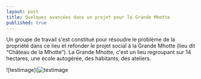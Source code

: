 ```yaml
---
layout: post
title: Quelques avancées dans un projet pour la Grande Mhotte
published: true
---
```



Un groupe de travail s'est constitué pour résoudre le problème de la propriété dans ce lieu et refonder le projet social à la Grande Mhotte (lieu dit “Château de la Mhotte“). 
La Grande Mhotte, c'est un lieu regroupant sur 14 hectares, une école autogérée, des habitants, des ateliers. 

![testimage](![testimage]({{site.baseurl}}/_posts/testimage.png)

